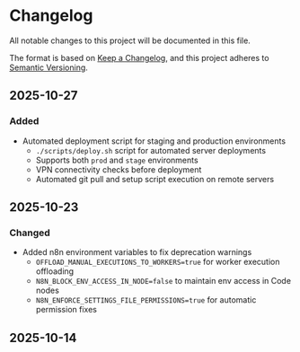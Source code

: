 # Changelog

All notable changes to this project will be documented in this file.

The format is based on [Keep a Changelog](https://keepachangelog.com/en/1.0.0/),
and this project adheres to [Semantic Versioning](https://semver.org/spec/v2.0.0.html).

## 2025-10-27

### Added
- Automated deployment script for staging and production environments
  - `./scripts/deploy.sh` script for automated server deployments
  - Supports both `prod` and `stage` environments
  - VPN connectivity checks before deployment
  - Automated git pull and setup script execution on remote servers

## 2025-10-23

### Changed
- Added n8n environment variables to fix deprecation warnings
  - `OFFLOAD_MANUAL_EXECUTIONS_TO_WORKERS=true` for worker execution offloading
  - `N8N_BLOCK_ENV_ACCESS_IN_NODE=false` to maintain env access in Code nodes
  - `N8N_ENFORCE_SETTINGS_FILE_PERMISSIONS=true` for automatic permission fixes

## 2025-10-14
